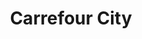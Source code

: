---
title: "Carrefour City"
url: /rennes/carrefour-city-boulevard-georges-clemenceau/
shop: supermarché
---